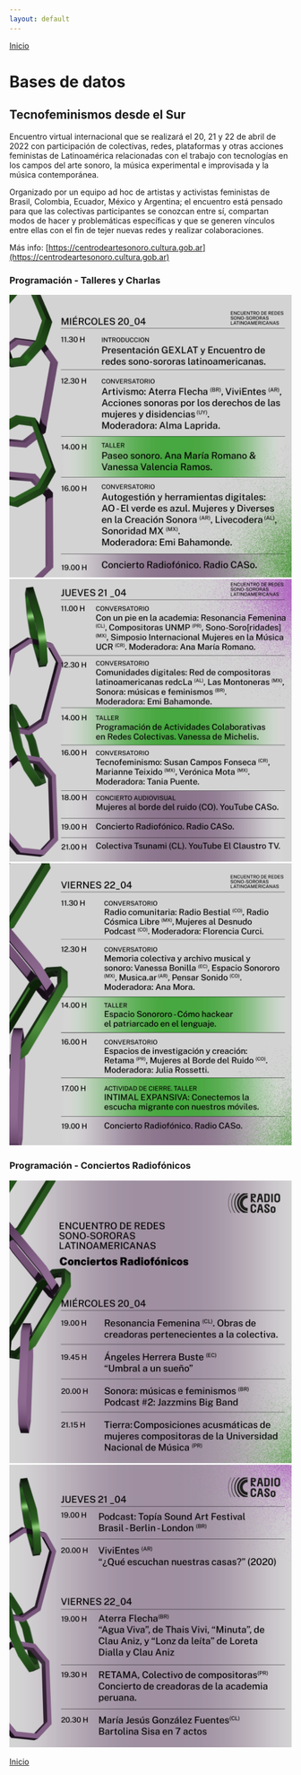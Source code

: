 ```yaml
---
layout: default
---
```


[Inicio](./)

# Bases de datos
## Tecnofeminismos desde el Sur

Encuentro virtual internacional que se realizará el 20, 21 y 22 de abril de 2022 con participación de colectivas, redes, plataformas y otras acciones feministas de Latinoamérica relacionadas con el trabajo con tecnologías en los campos del arte sonoro, la música experimental e improvisada y la música contemporánea.<br>

Organizado por un equipo ad hoc de artistas y activistas feministas de Brasil, Colombia, Ecuador, México y Argentina; el encuentro está pensado para que las colectivas participantes se conozcan entre sí, compartan modos de hacer y problemáticas específicas y que se generen vínculos entre ellas con el fin de tejer nuevas redes y realizar colaboraciones.<br>

Más info: [https://centrodeartesonoro.cultura.gob.ar](https://centrodeartesonoro.cultura.gob.ar)  

### Programación - Talleres y Charlas

![1](img/sonoSororos-01.jpg)
![2](img/sonoSororos-02.jpg)
![3](img/sonoSororos-03.jpg)

### Programación - Conciertos Radiofónicos

![4](img/sonoSororos-04.jpg)
![5](img/sonoSororos-05.jpg)


[Inicio](./)
